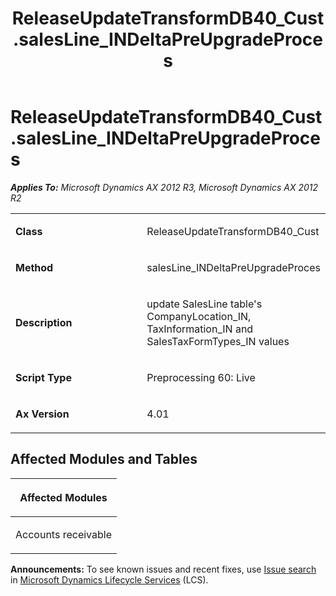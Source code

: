 ﻿---
title: ReleaseUpdateTransformDB40_Cust.salesLine_INDeltaPreUpgradeProces
TOCTitle: ReleaseUpdateTransformDB40_Cust.salesLine_INDeltaPreUpgradeProces
ms:assetid: 01e59914-9a87-8fd1-ec0b-9a383b001dc5
ms:mtpsurl: https://msdn.microsoft.com/en-us/library/JJ684637(v=AX.60)
ms:contentKeyID: 49706334
ms.date: 05/18/2015
mtps_version: v=AX.60
---

# ReleaseUpdateTransformDB40\_Cust.salesLine\_INDeltaPreUpgradeProces 


_**Applies To:** Microsoft Dynamics AX 2012 R3, Microsoft Dynamics AX 2012 R2_

<table>
<colgroup>
<col style="width: 50%" />
<col style="width: 50%" />
</colgroup>
<tbody>
<tr class="odd">
<td><p><strong>Class</strong></p></td>
<td><p>ReleaseUpdateTransformDB40_Cust</p></td>
</tr>
<tr class="even">
<td><p><strong>Method</strong></p></td>
<td><p>salesLine_INDeltaPreUpgradeProces</p></td>
</tr>
<tr class="odd">
<td><p><strong>Description</strong></p></td>
<td><p>update SalesLine table's CompanyLocation_IN, TaxInformation_IN and SalesTaxFormTypes_IN values</p></td>
</tr>
<tr class="even">
<td><p><strong>Script Type</strong></p></td>
<td><p>Preprocessing 60: Live</p></td>
</tr>
<tr class="odd">
<td><p><strong>Ax Version</strong></p></td>
<td><p>4.01</p></td>
</tr>
</tbody>
</table>


## Affected Modules and Tables

<table>
<colgroup>
<col style="width: 100%" />
</colgroup>
<thead>
<tr class="header">
<th><p>Affected Modules</p></th>
</tr>
</thead>
<tbody>
<tr class="odd">
<td><p>Accounts receivable</p></td>
</tr>
</tbody>
</table>

  
**Announcements:** To see known issues and recent fixes, use [Issue search](http://go.microsoft.com/fwlink/?linkid=389258) in [Microsoft Dynamics Lifecycle Services](http://go.microsoft.com/fwlink/?linkid=306505) (LCS).

